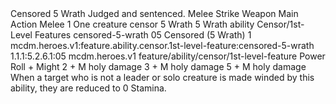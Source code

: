 <ability>
  <name>Censored</name>
  <cost>5 Wrath</cost>
  <flavor>Judged and sentenced.</flavor>
  <keywords>
    <keyword>Melee</keyword>
    <keyword>Strike</keyword>
    <keyword>Weapon</keyword>
  </keywords>
  <type>Main Action</type>
  <distance>Melee 1</distance>
  <target>One creature</target>
  <metadata>
    <class>censor</class>
    <cost>5 Wrath</cost>
    <cost_amount>5</cost_amount>
    <cost_resource>Wrath</cost_resource>
    <feature_type>ability</feature_type>
    <file_dpath>Censor/1st-Level Features</file_dpath>
    <item_id>censored-5-wrath</item_id>
    <item_index>05</item_index>
    <item_name>Censored (5 Wrath)</item_name>
    <level>1</level>
    <scc>mcdm.heroes.v1:feature.ability.censor.1st-level-feature:censored-5-wrath</scc>
    <scdc>1.1.1:5.2.6.1:05</scdc>
    <source>mcdm.heroes.v1</source>
    <type>feature/ability/censor/1st-level-feature</type>
  </metadata>
  <effects>
    <effect type="roll">
      <roll>Power Roll + Might</roll>
      <t1>2 + M holy damage</t1>
      <t2>3 + M holy damage</t2>
      <t3>5 + M holy damage</t3>
    </effect>
    <effect type="mundane">When a target who is not a leader or solo creature is made winded by this ability, they are reduced to 0 Stamina.</effect>
  </effects>
</ability>
